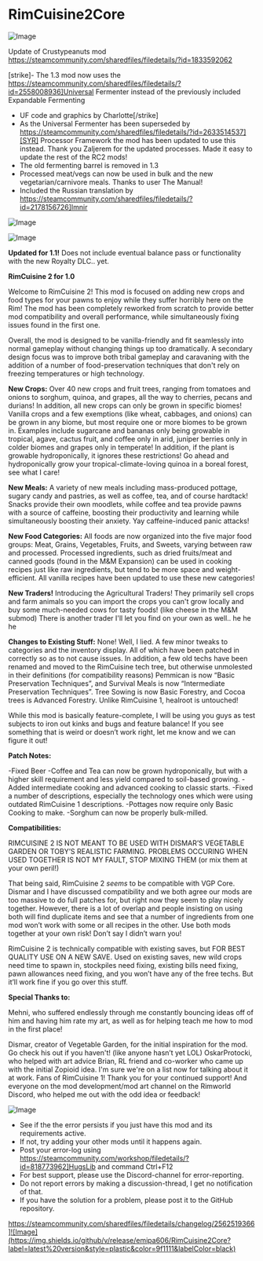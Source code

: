 # RimCuisine2Core

![Image](https://i.imgur.com/buuPQel.png)

Update of Crustypeanuts mod
https://steamcommunity.com/sharedfiles/filedetails/?id=1833592062

[strike]- The 1.3 mod now uses the https://steamcommunity.com/sharedfiles/filedetails/?id=2558008936]Universal Fermenter instead of the previously included Expandable Fermenting
- UF code and graphics by Charlotte[/strike]
- As the Universal Fermenter has been superseded by https://steamcommunity.com/sharedfiles/filedetails/?id=2633514537][SYR] Processor Framework the mod has been updated to use this instead. Thank you Zaljerem for the updated processes. Made it easy to update the rest of the RC2 mods!
- The old fermenting barrel is removed in 1.3
- Processed meat/vegs can now be used in bulk and the new vegetarian/carnivore meals. Thanks to user The Manual!
- Included the Russian translation by https://steamcommunity.com/sharedfiles/filedetails/?id=2178156726]Imnir

![Image](https://i.imgur.com/pufA0kM.png)

	
![Image](https://i.imgur.com/Z4GOv8H.png)

**Updated for 1.1!** Does not include eventual balance pass or functionality with the new Royalty DLC.. yet.


**RimCuisine 2 for 1.0**

Welcome to RimCuisine 2! This mod is focused on adding new crops and food types for your pawns to enjoy while they suffer horribly here on the Rim! The mod has been completely reworked from scratch to provide better mod compatibility and overall performance, while simultaneously fixing issues found in the first one.

Overall, the mod is designed to be vanilla-friendly and fit seamlessly into normal gameplay without changing things up too dramatically.  A secondary design focus was to improve both tribal gameplay and caravaning with the addition of a number of food-preservation techniques that don't rely on freezing temperatures or high technology.  

**New Crops:** Over 40 new crops and fruit trees, ranging from tomatoes and onions to sorghum, quinoa, and grapes, all the way to cherries, pecans and durians! In addition, all new crops can only be grown in specific biomes! Vanilla crops and a few exemptions (like wheat, cabbages, and onions) can be grown in any biome, but most require one or more biomes to be grown in.  Examples include sugarcane and bananas only being growable in tropical, agave, cactus fruit, and coffee only in arid, juniper berries only in colder biomes and grapes only in temperate! In addition, if the plant is growable hydroponically, it ignores these restrictions! Go ahead and hydroponically grow your tropical-climate-loving quinoa in a boreal forest, see what I care!

**New Meals:** A variety of new meals including mass-produced pottage, sugary candy and pastries, as well as coffee, tea, and of course hardtack! Snacks provide their own moodlets, while coffee and tea provide pawns with a source of caffeine, boosting their productivity and learning while simultaneously boosting their anxiety.  Yay caffeine-induced panic attacks!  

**New Food Categories:** All foods are now organized into the five major food groups: Meat, Grains, Vegetables, Fruits, and Sweets, varying between raw and processed.  Processed ingredients, such as dried fruits/meat and canned goods (found in the M&amp;M Expansion) can be used in cooking recipes just like raw ingredients, but tend to be more space and weight-efficient.  All vanilla recipes have been updated to use these new categories!

**New Traders!** Introducing the Agricultural Traders! They primarily sell crops and farm animals so you can import the crops you can't grow locally and buy some much-needed cows for tasty foods! (like cheese in the M&amp;M submod) There is another trader I'll let you find on your own as well.. he he he

**Changes to Existing Stuff:** None! Well, I lied.  A few minor tweaks to categories and the inventory display.  All of which have been patched in correctly so as to not cause issues.  In addition, a few old techs have been renamed and moved to the RimCuisine tech tree, but otherwise unmolested in their definitions (for compatibility reasons)  Pemmican is now “Basic Preservation Techniques”, and Survival Meals is now “Intermediate Preservation Techniques”.  Tree Sowing is now Basic Forestry, and Cocoa trees is Advanced Forestry.  Unlike RimCuisine 1, healroot is untouched! 

While this mod is basically feature-complete, I will be using you guys as test subjects to iron out kinks and bugs and feature balance! If you see something that is weird or doesn’t work right, let me know and we can figure it out! 

**Patch Notes:**

-Fixed Beer
-Coffee and Tea can now be grown hydroponically, but with a higher skill requirement and less yield compared to soil-based growing.
-Added intermediate cooking and advanced cooking to classic starts.
-Fixed a number of descriptions, especially the technology ones which were using outdated RimCuisine 1 descriptions.
-Pottages now require only Basic Cooking to make.
-Sorghum can now be properly bulk-milled.

**Compatibilities:**

RIMCUISINE 2 IS NOT MEANT TO BE USED WITH DISMAR’S VEGETABLE GARDEN OR TOBY’S REALISTIC FARMING.  PROBLEMS OCCURING WHEN USED TOGETHER IS NOT MY FAULT, STOP MIXING THEM (or mix them at your own peril!)

That being said, RimCuisine 2 *seems* to be compatible with VGP Core.  Dismar and I have discussed compatibility and we both agree our mods are too massive to do full patches for, but right now they seem to play nicely together.  However, there is a lot of overlap and people insisting on using both will find duplicate items and see that a number of ingredients from one mod won’t work with some or all recipes in the other.  Use both mods together at your own risk! Don’t say I didn’t warn you!

RimCuisine 2 is technically compatible with existing saves, but FOR BEST QUALITY USE ON A NEW SAVE.  Used on existing saves, new wild crops need time to spawn in, stockpiles need fixing, existing bills need fixing, pawn allowances need fixing, and you won’t have any of the free techs. But it’ll work fine if you go over this stuff.

**Special Thanks to:**

Mehni, who suffered endlessly through me constantly bouncing ideas off of him and having him rate my art, as well as for helping teach me how to mod in the first place!

Dismar, creator of Vegetable Garden, for the initial inspiration for the mod.  Go check his out if you haven't! (like anyone hasn’t yet LOL)
OskarProtocki, who helped with art advice
Brian, RL friend and co-worker who came up with the initial Zopioid idea.  I'm sure we're on a list now for talking about it at work.
Fans of RimCuisine 1! Thank you for your continued support!
And everyone on the mod development/mod art channel on the Rimworld Discord, who helped me out with the odd idea or feedback!

![Image](https://i.imgur.com/PwoNOj4.png)



-  See if the the error persists if you just have this mod and its requirements active.
-  If not, try adding your other mods until it happens again.
-  Post your error-log using https://steamcommunity.com/workshop/filedetails/?id=818773962]HugsLib and command Ctrl+F12
-  For best support, please use the Discord-channel for error-reporting.
-  Do not report errors by making a discussion-thread, I get no notification of that.
-  If you have the solution for a problem, please post it to the GitHub repository.



https://steamcommunity.com/sharedfiles/filedetails/changelog/2562519366]![Image](https://img.shields.io/github/v/release/emipa606/RimCuisine2Core?label=latest%20version&style=plastic&color=9f1111&labelColor=black)

